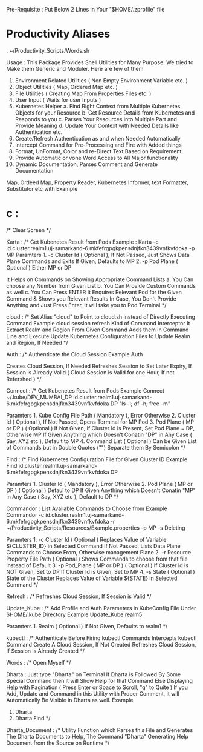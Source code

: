 
Pre-Requisite :
Put Below 2 Lines in Your "$HOME/.zprofile" file

# Productivity Aliases
. ~/Productivity_Scripts/Words.sh 


Usage :
This Package Provides Shell Utilities for Many Purpose.
We tried to Make them Generic and Moduler.
Here are few of them

1. Environment Related Utilities ( Non Empty Environment Variable etc. )
2. Object Utilities ( Map, Ordered Map etc. )
3. File Utilities ( Creating Map From Properties Files etc. )
4. User Input ( Waits for user Inputs )
5. Kubernetes Helper 
	a. Find Right Context from Multiple Kubernetes Objects for your Resource
	b. Get Resource Details from Kubernetes and Responds to you
	c. Parses Your Resources into Multiple Part and Provide Meaning
	d. Update Your Context with Needed Details like Authentication etc.
6. Create/Refresh Authentication as and when Needed Automatically
7. Intercept Command for Pre-Processing and Fire with Added things
8. Format, UnFormat, Color and re-Direct Text Based on Requirement
9. Provide Automatic or vone Word Access to All Major functionality
10. Dynamic Documentation, Parses Comment and Generate Documentation

Map, Ordeed Map, Property Reader, Kubernetes Informer, text Formatter, Substitutor etc with Example

# c : 
/* Clear Screen */

Karta : 
/* Get Kubenetes Result from Pods
	Example :
			Karta -c id.cluster.realm1.uj-samarkand-6.mkfefrgpgkpensdnjfkn3439vnfkvfdoka -p MP
 Paramters
       1. -c Cluster Id ( Optional ),
               If Not Passed, Just Shows Data Plane Commands and Exits
               If Given, Defaults to MP
       2. -p Pod Plane ( Optional ) Either MP or DP

 It Helps on Commands on Showing Appropriate Command Lists
 	a. You Can choose any Number from Given List
	b. You Can Provide Custom Commands as well
	c. You Can Press ENTER
 It Enquires Relevant Pod for the Given Command & Shows you Relevant Results
 In Case, You Don't Provide Anything and Just Press Enter, It will take you to Pod Terminal */

cloud : 
/* Set Alias "cloud" to Point to cloud.sh instead of Directly Executing Command
 Example
		cloud session refresh
 Kind of Command Interceptor
 It Extract Realm and Region From Given Command
 Adds them in Command Line and Execute
 Update Kubernetes Configuration Files to Update Realm and Region, If Needed */

Auth : 
/* Authenticate the Cloud Session
 Example
		Auth

 Creates Cloud Session, If Needed
 Refreshes Session to Set Later Expiry, If Session is Already Valid
 ( Cloud Session is Valid for one Hour, If not Refershed ) */

Connect : 
/* Get Kubenetes Result from Pods
 Example
 		Connect ~/.kube/DEV_MUMBAI_DP id.cluster.realm1.uj-samarkand-6.mkfefrgpgkpensdnjfkn3439vnfkvfdoka DP "ls -l; df -h; free -m"

 Paramters
 	1. Kube Config File Path ( Mandatory ), Error Otherwise
	2. Cluster Id ( Optional ), If Not Passed, Opens Terminal for MP Pod
	3. Pod Plane ( MP or DP ) ( Optional )
		If Not Given, If Cluster Id is Present, Set Pod Plane = DP, Otherwise MP
		If Given Anything which Doesn't Conatin "DP" in Any Case ( Say, XYZ etc ), Default to MP
	4. Command List ( Optional )
		Can be Given List of Commands but in Double Quotes ("") Separate them By Semicolon */

Find : 
/* Find Kubernetes Configuration File for Given Cluster ID
 Example
	Find id.cluster.realm1.uj-samarkand-6.mkfefrgpgkpensdnjfkn3439vnfkvfdoka DP

 Paramters
 	1. Cluster Id ( Mandatory ), Error Otherwise
	2. Pod Plane ( MP or DP ) ( Optional )
		Defaul to DP
		If Given Anything which Doesn't Conatin "MP" in Any Case ( Say, XYZ etc ), Default to DP */

Commandor : 
 List Available Commands to Choose from
 Example
 		Commandor -c id.cluster.realm1.uj-samarkand-6.mkfefrgpgkpensdnjfkn3439vnfkvfdoka -r ~/Productivity_Scripts/Resources/Example.properties -p MP -s Deleting

 Paramters
       1. -c Cluster Id ( Optional )
		Replaces Value of Variable ${CLUSTER_ID} in Selected Command
		If Not Passed, Lists Data Plane Commands to Choose From, Otherwise management Plane
	2. -r Resource Property File Path ( Optional )
		Shows Commands to choose from that file instead of Default
	3. -p Pod_Plane ( MP or DP ) ( Optional )
               If Cluster Id is NOT Given, Set to DP
               If Cluster Id is Given, Set to MP
	4. -s State ( Optional )
		State of the Cluster
		Replaces Value of Variable ${STATE} in Selected Command */

Refresh : 
/* Refreshes Cloud Session, If Session is Valid */

Update_Kube : 
/* Add Profile and Auth Parameters in KubeConfig File Under $HOME/.kube Directory
 Example
		Update_Kube realm5

 Paramters
	1. Realm ( Optional )
		If Not Given, Defaults to realm1 */

kubectl : 
/* Authenticate Before Firing kubectl Commands
 Intercepts kubectl Command
 Create A Cloud Session, If Not Created
 Refreshes Cloud Session, If Session is Already Created */

Words : 
/* Open Myself */

Dharta : 
 Just type "Dharta" on Terminal
 If Dharta is Followed By Some Special Command then it will Show Help for that Command
 Else Displaying Help with Pagination ( Press Enter or Space to Scroll, "q" to Quite )
 If you Add, Update and Command in this Utility with Proper Comment, it will Automatically Be Visible in Dharta as well.
 Example
 1. Dharta
 2. Dharta Find */

Dharta_Document : 
/* Utility Function which Parses this File and Generates The Dharta Documents to Help,
 The Command "Dharta" Generating Help Document from the Source on Runtime */
